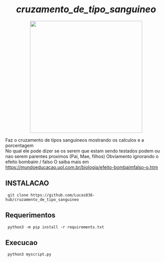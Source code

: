 # <div align="center"> *cruzamento_de_tipo_sanguineo* </div>



<div align="center">
<img src="https://user-images.githubusercontent.com/70550900/216487068-1e47b913-cf4c-45e8-a873-747f906ead9b.jpeg" width="350px" />
</div>

Faz o cruzamento de tipos sanguineos  mostrando os calculos e a porcentagem  
No qual ele pode dizer se os serem que estam sendo testados podem ou nao serem parentes proximos (Pai, Mae, filhos)
Obviamento ignorando o efeito bombaim / falso O saiba mais em https://mundoeducacao.uol.com.br/biologia/efeito-bombaimfalso-o.htm

## INSTALACAO

     git clone https://github.com/Lucas836-hub/cruzamento_de_tipo_sanguineo
     
## Requerimentos

     python3 -m pip install -r requirements.txt
     
## Execucao 

     python3 myscript.py 

